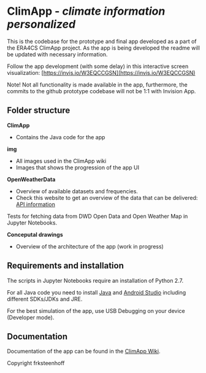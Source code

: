 # ClimApp - *climate information personalized* 

This is the codebase for the prototype and final app developed as a part of the ERA4CS ClimApp project. As the app is being developed the readme will be updated with necessary information.

Follow the app development (with some delay) in this interactive screen visualization: [https://invis.io/W3EQCCGSN](https://invis.io/W3EQCCGSN)

Note! Not all functionality is made available in the app, furthermore, the commits to the github prototype codebase will not be 1:1 with Invision App.

## Folder structure
**ClimApp**
* Contains the Java code for the app

**img**
* All images used in the ClimApp wiki 
* Images that shows the progression of the app UI

**OpenWeatherData**
 * Overview of available datasets and frequencies.
 * Check this website to get an overview of the data that can be delivered: [API information](http://openweathermap.org/price#weather)

Tests for fetching data from DWD Open Data and Open Weather Map in Jupyter Notebooks.

**Conceputal drawings**
* Overview of the architecture of the app (work in progress)

## Requirements and installation
The scripts in Jupyter Notebooks require an installation of Python 2.7.

For all Java code you need to install [Java](https://java.com/en/download/) and [Android Studio](https://developer.android.com/studio/install.html) including different SDKs/JDKs and JRE. 

For the best simulation of the app, use USB Debugging on your device (Developer mode).

## Documentation
Documentation of the app can be found in the [ClimApp Wiki](https://github.com/frksteenhoff/ClimApp/wiki). 


Copyright frksteenhoff
